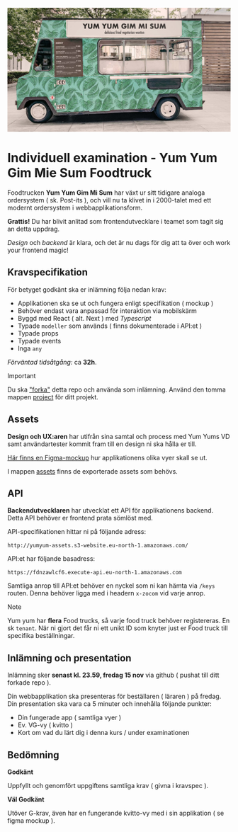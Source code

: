 ![poster](./poster.jpg)

# Individuell examination - Yum Yum Gim Mie Sum Foodtruck

Foodtrucken **Yum Yum Gim Mi Sum** har växt ur sitt tidigare analoga ordersystem ( sk. Post-its ), och vill nu ta klivet in i 2000-talet med ett modernt ordersystem i webbapplikationsform.

**Grattis!** Du har blivit anlitad som frontendutvecklare i teamet som tagit sig an detta uppdrag.

_Design_ och _backend_ är klara, och det är nu dags för dig att ta över och work your frontend magic!

## Kravspecifikation

För betyget godkänt ska er inlämning följa nedan krav:

- Applikationen ska se ut och fungera enligt specifikation ( mockup )
- Behöver endast vara anpassad för interaktion via mobilskärm
- Byggd med React ( alt. Next ) med _Typescript_
- Typade `modeller` som används ( finns dokumenterade i API:et )
- Typade props
- Typade events
- Inga `any`

_Förväntad tidsåtgång:_ ca **32h**.

> [!IMPORTANT]
> Du ska ["forka"](https://docs.github.com/en/pull-requests/collaborating-with-pull-requests/working-with-forks/fork-a-repo) detta repo och använda som inlämning. Använd den tomma mappen [project](./project) för ditt projekt.

## Assets

**Design och UX:aren** har utifrån sina samtal och process med Yum Yums VD samt användartester kommit fram till en design ni ska hålla er till.

[Här finns en Figma-mockup](https://www.figma.com/design/KPgi0MtbAGhkpSRrjyKOW8/Yum-yum-gimmi-sum?node-id=0-1&t=yMERp4Gfa6h5W1o4-1) hur applikationens olika vyer skall se ut.

I mappen [assets](./assets/) finns de exporterade assets som behövs.

## API

**Backendutvecklaren** har utvecklat ett API för applikationens backend. Detta API behöver er frontend prata sömlöst med.

API-specifikationen hittar ni på följande adress:

```
http://yumyum-assets.s3-website.eu-north-1.amazonaws.com/
```

API:et har följande basadress:

```
https://fdnzawlcf6.execute-api.eu-north-1.amazonaws.com
```

Samtliga anrop till API:et behöver en nyckel som ni kan hämta via `/keys` routen. Denna behöver ligga med i headern `x-zocom` vid varje anrop.

> [!NOTE]
> Yum yum har **flera** Food trucks, så varje food truck behöver registereras. En sk `tenant`. När ni gjort det får ni ett unikt ID som knyter just er Food truck till specifika beställningar.

## Inlämning och presentation

Inlämning sker **senast kl. 23.59, fredag 15 nov** via github ( pushat till ditt forkade repo ).

Din webbapplikation ska presenteras för beställaren ( läraren ) på fredag.
Din presentation ska vara ca 5 minuter och innehålla följande punkter:

- Din fungerade app ( samtliga vyer )
- Ev. VG-vy ( kvitto )
- Kort om vad du lärt dig i denna kurs / under examinationen

## Bedömning

**Godkänt**

Uppfyllt och genomfört uppgiftens samtliga krav ( givna i kravspec ).

**Väl Godkänt**

Utöver G-krav, även har en fungerande kvitto-vy med i sin applikation ( se figma mockup ).
